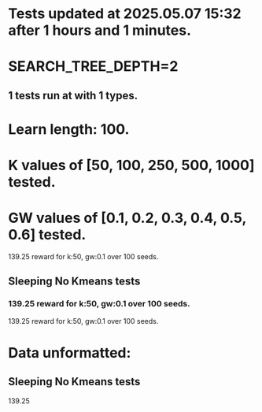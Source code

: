 # Tests updated at 2025.05.07 15:32 after 1 hours and 1 minutes.
# SEARCH_TREE_DEPTH=2

## 1 tests run at with 1 types.
# Learn length: 100.
# K values of [50, 100, 250, 500, 1000] tested.
# GW values of [0.1, 0.2, 0.3, 0.4, 0.5, 0.6] tested.

139.25 reward for k:50, gw:0.1 over 100 seeds.


## Sleeping No Kmeans tests
### 139.25 reward for k:50, gw:0.1 over 100 seeds.

139.25 reward for k:50, gw:0.1 over 100 seeds.


# Data unformatted:



## Sleeping No Kmeans tests
139.25
